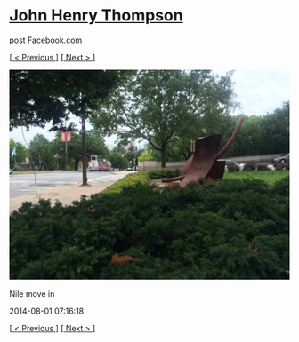 # [John Henry Thompson](../README.md)
post Facebook.com

[[ < Previous ]](2014-08-01-10.md) [[ Next > ]](2014-08-01-12.md)

[![](../media/2014-08-01/Nile-move-in-10.jpg)](../README.md)

Nile move in

2014-08-01 07:16:18

[[ < Previous ]](2014-08-01-10.md) [[ Next > ]](2014-08-01-12.md)